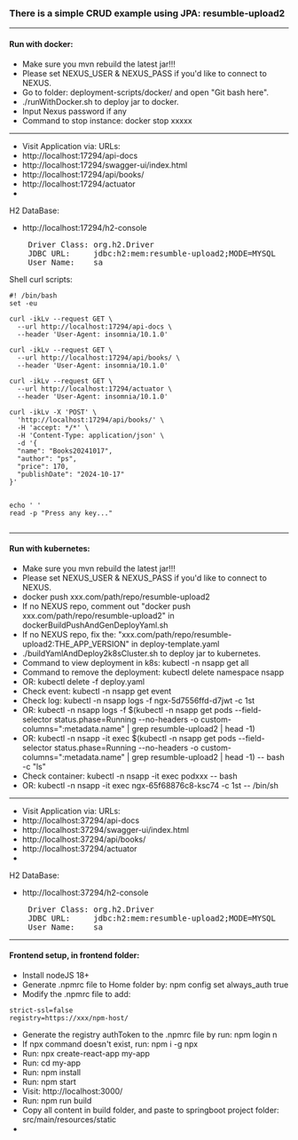 ### There is a simple CRUD example using JPA: resumble-upload2

---
#### Run with docker:
- Make sure you mvn rebuild the latest jar!!!
- Please set NEXUS_USER & NEXUS_PASS if you'd like to connect to NEXUS.
- Go to folder: deployment-scripts/docker/ and open "Git bash here".
- ./runWithDocker.sh to deploy jar to docker.
- Input Nexus password if any
- Command to stop instance: docker stop xxxxx
---
- Visit Application via:
URLs:
- http://localhost:17294/api-docs
- http://localhost:17294/swagger-ui/index.html
- http://localhost:17294/api/books/
- http://localhost:17294/actuator
- 
H2 DataBase:
- http://localhost:17294/h2-console
<pre>
    Driver Class: org.h2.Driver
    JDBC URL:     jdbc:h2:mem:resumble-upload2;MODE=MYSQL
    User Name:    sa
</pre>

Shell curl scripts:
```shell
#! /bin/bash
set -eu

curl -ikLv --request GET \
  --url http://localhost:17294/api-docs \
  --header 'User-Agent: insomnia/10.1.0'

curl -ikLv --request GET \
  --url http://localhost:17294/api/books/ \
  --header 'User-Agent: insomnia/10.1.0'

curl -ikLv --request GET \
  --url http://localhost:17294/actuator \
  --header 'User-Agent: insomnia/10.1.0'

curl -ikLv -X 'POST' \
  'http://localhost:17294/api/books/' \
  -H 'accept: */*' \
  -H 'Content-Type: application/json' \
  -d '{
  "name": "Books20241017",
  "author": "ps",
  "price": 170,
  "publishDate": "2024-10-17"
}'


echo ' '
read -p "Press any key..."
    
```

---
#### Run with kubernetes:
- Make sure you mvn rebuild the latest jar!!!
- Please set NEXUS_USER & NEXUS_PASS if you'd like to connect to NEXUS.
- docker push xxx.com/path/repo/resumble-upload2
- If no NEXUS repo, comment out "docker push xxx.com/path/repo/resumble-upload2" in dockerBuildPushAndGenDeployYaml.sh
- If no NEXUS repo, fix the: "xxx.com/path/repo/resumble-upload2:THE_APP_VERSION" in deploy-template.yaml
- ./buildYamlAndDeploy2k8sCluster.sh to deploy jar to kubernetes.
- Command to view deployment in k8s: kubectl -n nsapp get all
- Command to remove the deployment: kubectl delete namespace nsapp
- OR: kubectl delete -f deploy.yaml
- Check event: kubectl -n nsapp get event
- Check log: kubectl -n nsapp logs -f ngx-5d7556ffd-d7jwt -c 1st
- OR: kubectl -n nsapp logs -f $(kubectl -n nsapp get pods --field-selector status.phase=Running --no-headers -o custom-columns=":metadata.name" | grep resumble-upload2 | head -1)
- OR: kubectl -n nsapp -it exec $(kubectl -n nsapp get pods --field-selector status.phase=Running --no-headers -o custom-columns=":metadata.name" | grep resumble-upload2 | head -1) -- bash -c "ls"
- Check container: kubectl -n nsapp -it exec podxxx -- bash 
- OR: kubectl -n nsapp -it exec ngx-65f68876c8-ksc74  -c 1st -- /bin/sh
--- 
- Visit Application via:
  URLs:
- http://localhost:37294/api-docs
- http://localhost:37294/swagger-ui/index.html
- http://localhost:37294/api/books/
- http://localhost:37294/actuator
-
H2 DataBase:
- http://localhost:37294/h2-console
<pre>
    Driver Class: org.h2.Driver
    JDBC URL:     jdbc:h2:mem:resumble-upload2;MODE=MYSQL
    User Name:    sa
</pre>

---
#### Frontend setup, in frontend folder:
- Install nodeJS 18+
- Generate .npmrc file to Home folder by: npm config set always_auth true
- Modify the .npmrc file to add: 
```properties
strict-ssl=false
registry=https://xxx/npm-host/
```
- Generate the registry authToken to the .npmrc file by run: npm login n
- If npx command doesn't exist, run: npm i -g npx
- Run: npx create-react-app my-app
- Run: cd my-app
- Run: npm install
- Run: npm start
- Visit: http://localhost:3000/
- Run: npm run build
- Copy all content in build folder, and paste to springboot project folder: src/main/resources/static
- 
